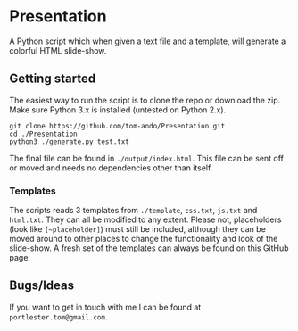 # Presentation
A Python script which when given a text file and a template, will generate a colorful HTML slide-show.
## Getting started
The easiest way to run the script is to clone the repo or download the zip. Make sure Python 3.x is installed (untested on Python 2.x).
```
git clone https://github.com/tom-ando/Presentation.git
cd ./Presentation
python3 ./generate.py test.txt
```
The final file can be found in `./output/index.html`. This file can be sent off or moved and needs no dependencies other than itself.
### Templates
The scripts reads 3 templates from `./template`, `css.txt`, `js.txt` and `html.txt`. They can all be modified to any extent. Please not, placeholders (look like `[~placeholder]`) must still be included, although they can be moved around to other places to change the functionality and look of the slide-show. A fresh set of the templates can always be found on this GitHub page.
## Bugs/Ideas
If you want to get in touch with me I can be found at `portlester.tom@gmail.com`.
